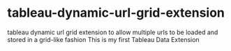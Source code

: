 # tableau-dynamic-url-grid-extension
tableau dynamic url grid extension to allow multiple urls to be loaded and stored in a grid-like fashion
This is my first Tableau Data Extension